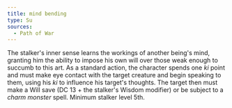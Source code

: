```yaml
---
title: mind bending
type: Su
sources:
  - Path of War
---
```


The stalker's inner sense learns the workings of another being's mind, granting him the ability to impose his own will over those weak enough to succumb to this art. As a standard action, the character spends one *ki* point and must make eye contact with the target creature and begin speaking to them, using his *ki* to influence his target's thoughts. The target then must make a Will save (DC 13 + the stalker's Wisdom modifier) or be subject to a *charm monster* spell. Minimum stalker level 5th.
